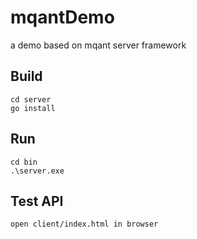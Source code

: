 # mqantDemo
a demo based on mqant server framework

## Build
```
cd server
go install
```

## Run
```
cd bin
.\server.exe
```

## Test API
```
open client/index.html in browser
```